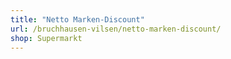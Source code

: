 ```yaml
---
title: "Netto Marken-Discount"
url: /bruchhausen-vilsen/netto-marken-discount/
shop: Supermarkt
---
```

